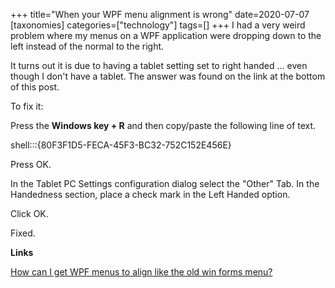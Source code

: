 +++
title="When your WPF menu alignment is wrong"
date=2020-07-07
[taxonomies]
categories=["technology"]
tags=[]
+++
I had a very weird problem where my menus on a WPF application were dropping down to the left instead of the normal to the right.
<!-- more -->

It turns out it is due to having a tablet setting set to right handed ... even though I don't have a tablet. The answer was found on the link at the bottom of this post.

To fix it:

Press the **Windows key + R** and then copy/paste the following line of text.

shell:::{80F3F1D5-FECA-45F3-BC32-752C152E456E}

Press OK.

In the Tablet PC Settings configuration dialog select the "Other" Tab. In the Handedness section, place a check mark in the Left Handed option.

Click OK.

Fixed.



__Links__

[How can I get WPF menus to align like the old win forms menu?](https://stackoverflow.com/questions/11237378/how-can-i-get-wpf-menus-to-align-like-the-old-win-forms-menu)

